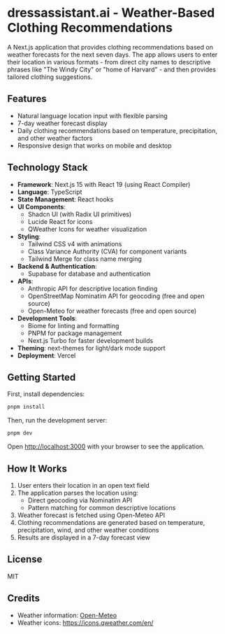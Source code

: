 # dressassistant.ai - Weather-Based Clothing Recommendations

A Next.js application that provides clothing recommendations based on weather forecasts for the next seven days. The app allows users to enter their location in various formats - from direct city names to descriptive phrases like "The Windy City" or "home of Harvard" - and then provides tailored clothing suggestions.

## Features

- Natural language location input with flexible parsing
- 7-day weather forecast display
- Daily clothing recommendations based on temperature, precipitation, and other weather factors
- Responsive design that works on mobile and desktop

## Technology Stack

- **Framework**: Next.js 15 with React 19 (using React Compiler)
- **Language**: TypeScript
- **State Management**: React hooks
- **UI Components**:
  - Shadcn UI (with Radix UI primitives)
  - Lucide React for icons
  - QWeather Icons for weather visualization
- **Styling**:
  - Tailwind CSS v4 with animations
  - Class Variance Authority (CVA) for component variants
  - Tailwind Merge for class name merging
- **Backend & Authentication**:
  - Supabase for database and authentication
- **APIs**:
  - Anthropic API for descriptive location finding
  - OpenStreetMap Nominatim API for geocoding (free and open source)
  - Open-Meteo for weather forecasts (free and open source)
- **Development Tools**:
  - Biome for linting and formatting
  - PNPM for package management
  - Next.js Turbo for faster development builds
- **Theming**: next-themes for light/dark mode support
- **Deployment**: Vercel

## Getting Started

First, install dependencies:

```bash
pnpm install
```

Then, run the development server:

```bash
pnpm dev
```

Open [http://localhost:3000](http://localhost:3000) with your browser to see the application.

## How It Works

1. User enters their location in an open text field
2. The application parses the location using:
   - Direct geocoding via Nominatim API
   - Pattern matching for common descriptive locations
3. Weather forecast is fetched using Open-Meteo API
4. Clothing recommendations are generated based on temperature, precipitation, wind, and other weather conditions
5. Results are displayed in a 7-day forecast view

## License

MIT

## Credits

- Weather information: [Open-Meteo](https://open-meteo.com/)
- Weather icons: https://icons.qweather.com/en/
